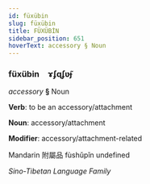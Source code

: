 ```yaml
---
id: füxübin
slug: füxübin
title: FÜXÜBİN
sidebar_position: 651
hoverText: accessory § Noun
---
```


### füxübin&emsp;<span kind="abugida">ɤʄɋʄʋ̃ɟ</span>

*accessory* **§** Noun

**Verb**: to be an accessory/attachment

**Noun**: accessory/attachment

**Modifier**: accessory/attachment-related

Mandarin 附屬品 fùshǔpǐn undefined

*Sino-Tibetan Language Family*